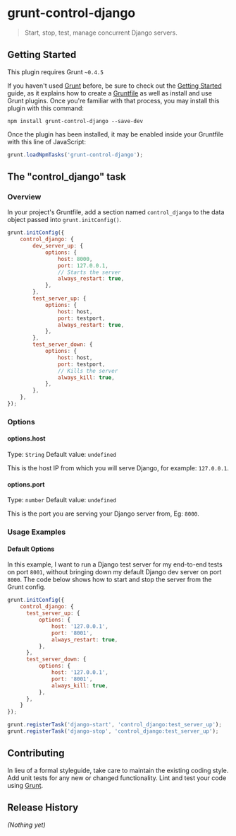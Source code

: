 # grunt-control-django

> Start, stop, test, manage concurrent Django servers.

## Getting Started
This plugin requires Grunt `~0.4.5`

If you haven't used [Grunt](http://gruntjs.com/) before, be sure to check out the [Getting Started](http://gruntjs.com/getting-started) guide, as it explains how to create a [Gruntfile](http://gruntjs.com/sample-gruntfile) as well as install and use Grunt plugins. Once you're familiar with that process, you may install this plugin with this command:

```shell
npm install grunt-control-django --save-dev
```

Once the plugin has been installed, it may be enabled inside your Gruntfile with this line of JavaScript:

```js
grunt.loadNpmTasks('grunt-control-django');
```

## The "control_django" task

### Overview
In your project's Gruntfile, add a section named `control_django` to the data object passed into `grunt.initConfig()`.

```js
grunt.initConfig({
    control_django: {
        dev_server_up: {
            options: {
                host: 8000,
                port: 127.0.0.1,
                // Starts the server
                always_restart: true,
            },
        },
        test_server_up: {
            options: {
                host: host,
                port: testport,
                always_restart: true,
            },
        },
        test_server_down: {
            options: {
                host: host,
                port: testport,
                // Kills the server
                always_kill: true,
            },
        },
    },
});
```

### Options

#### options.host
Type: `String`
Default value: `undefined`

This is the host IP from which you will serve Django, for example: `127.0.0.1`.

#### options.port
Type: `number`
Default value: `undefined`

This is the port you are serving your Django server from, Eg: `8000`.

### Usage Examples

#### Default Options
In this example, I want to run a Django test server for my end-to-end tests on port `8001`, without bringing down my default Django dev server on port `8000`. The code below shows how to start and stop the server from the Grunt config.

```js
grunt.initConfig({
    control_django: {
      test_server_up: {
          options: {
              host: '127.0.0.1',
              port: '8001',
              always_restart: true,
          },
      },
      test_server_down: {
          options: {
              host: '127.0.0.1',
              port: '8001',
              always_kill: true,
          },
      },
    }
});

grunt.registerTask('django-start', 'control_django:test_server_up');
grunt.registerTask('django-stop', 'control_django:test_server_up');
```

## Contributing
In lieu of a formal styleguide, take care to maintain the existing coding style. Add unit tests for any new or changed functionality. Lint and test your code using [Grunt](http://gruntjs.com/).

## Release History
_(Nothing yet)_
